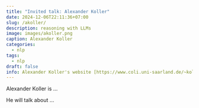 ```yaml
---
title: "Invited talk: Alexander Koller"
date: 2024-12-06T22:11:36+07:00
slug: /akoller/
description: reasoning with LLMs
image: images/akoller.png
caption: Alexander Koller
categories:
  - nlp
tags:
  - nlp
draft: false
info: Alexander Koller's website [https://www.coli.uni-saarland.de/~koller/](https://www.coli.uni-saarland.de/~koller/)
---
```


Alexander Koller is ...

He will talk about ...

